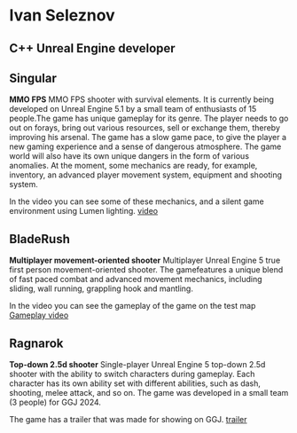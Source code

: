 # Ivan Seleznov
## C++ Unreal Engine developer

## Singular
**MMO FPS**
MMO FPS shooter with survival elements. It is currently being developed on Unreal Engine 5.1 by a small team of enthusiasts of 15 people.The game has unique gameplay for its genre. The player needs to go out on forays, bring out various resources, sell or exchange them, thereby improving his arsenal. The game has a slow game pace, to give the player a new gaming experience and a sense of dangerous atmosphere. The game world will also have its own unique dangers in the form of various anomalies.
At the moment, some mechanics are ready, for example, inventory, an advanced player movement system, equipment and shooting system. 

In the video you can see some of these mechanics, and a silent game environment using Lumen lighting.
[video](https://youtu.be/1GTHwwbHPJo?si=0I-mLzxnL0a0owTD)

## BladeRush
**Multiplayer movement-oriented shooter**
Multiplayer Unreal Engine 5 true first person movement-oriented shooter. The gamefeatures a unique blend of fast paced combat and advanced movement mechanics, including sliding, wall running, grappling hook and mantling. 

In the video you can see the gameplay of the game on the test map
[Gameplay video](https://youtu.be/PdZ3-M2tONg?si=vKvPHGtDDL14UFAP)

## Ragnarok
**Top-down 2.5d shooter**
Single-player Unreal Engine 5 top-down 2.5d shooter with the ability to switch characters during gameplay. Each character has its own ability set with different abilities, such as dash, shooting, melee attack, and so on. The game was developed in a small team (3 people) for GGJ 2024.

The game has a trailer that was made for showing on GGJ.
[trailer](https://youtu.be/pyzRDPoQipQ?si=9lhLPvj04CdPAWlU)
